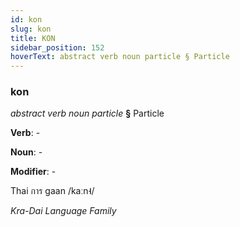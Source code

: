 ```yaml
---
id: kon
slug: kon
title: KON
sidebar_position: 152
hoverText: abstract verb noun particle § Particle
---
```


### kon

*abstract verb noun particle* **§** Particle

**Verb**: -

**Noun**: -

**Modifier**: -

Thai การ gaan /kaːn˧/

*Kra-Dai Language Family*